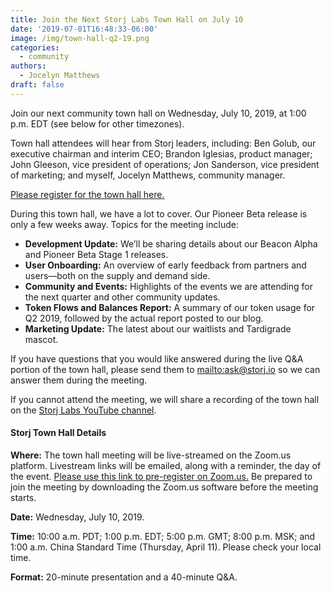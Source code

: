 ```yaml
---
title: Join the Next Storj Labs Town Hall on July 10
date: '2019-07-01T16:48:33-06:00'
image: /img/town-hall-q2-19.png
categories:
  - community
authors:
  - Jocelyn Matthews
draft: false
---
```

Join our next community town hall on Wednesday, July 10, 2019, at 1:00 p.m. EDT (see below for other timezones).

Town hall attendees will hear from Storj leaders, including: Ben Golub, our executive chairman and interim CEO; Brandon Iglesias, product manager; John Gleeson, vice president of operations; Jon Sanderson, vice president of marketing; and myself, Jocelyn Matthews, community manager. 

[Please register for the town hall here.](https://zoom.us/webinar/register/WN_9CXpCNuCTQ6-VZaJRJgkFQ) 

During this town hall, we have a lot to cover. Our Pioneer Beta release is only a few weeks away. Topics for the meeting include: 

* **Development Update:** We’ll be sharing details about our Beacon Alpha and Pioneer Beta Stage 1 releases. 
* **User Onboarding:** An overview of early feedback from partners and users—both on the supply and demand side. 
* **Community and Events:** Highlights of the events we are attending for the next quarter and other community updates. 
* **Token Flows and Balances Report:** A summary of our token usage for Q2 2019, followed by the actual report posted to our blog. 
* **Marketing Update:** The latest about our waitlists and Tardigrade mascot.

If you have questions that you would like answered during the live Q&A portion of the town hall, please send them to <mailto:ask@storj.io> so we can answer them during the meeting. 

If you cannot attend the meeting, we will share a recording of the town hall on the [Storj Labs YouTube channel](https://www.youtube.com/watch?v=ZSw2RJmARPw&list=PLNq8osZgyMoBr53aMHCYZkvog7JjJt7wm).

#### Storj Town Hall Details

**Where:** The town hall meeting will be live-streamed on the Zoom.us platform. Livestream links will be emailed, along with a reminder, the day of the event. [Please use this link to pre-register on Zoom.us.](https://zoom.us/webinar/register/WN_9CXpCNuCTQ6-VZaJRJgkFQ) Be prepared to join the meeting by downloading the Zoom.us software before the meeting starts. 

**Date:** Wednesday, July 10, 2019.

**Time:** 10:00 a.m. PDT; 1:00 p.m. EDT; 5:00 p.m. GMT; 8:00 p.m. MSK; and 1:00 a.m. China Standard Time (Thursday, April 11). Please check your local time.

**Format:** 20-minute presentation and a 40-minute Q&A.
